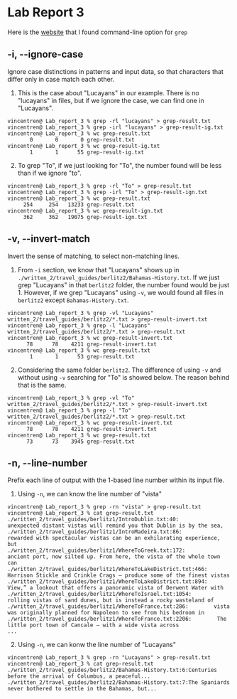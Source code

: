 # Lab Report 3
Here is the [website](https://man7.org/linux/man-pages/man1/grep.1.html) that I found command-line option for `grep`
## -i, --ignore-case
Ignore case distinctions in patterns and input data, so that characters that differ only in case match each other.
1. This is the case about "Lucayans" in our example. There is no "lucayans" in files, but if we ignore the case, we can find one in "Lucayans".
```
vincentren@ Lab_report_3 % grep -rl "lucayans" > grep-result.txt
vincentren@ Lab_report_3 % grep -irl "lucayans" > grep-result-ig.txt
vincentren@ Lab_report_3 % wc grep-result.txt 
       0       0       0 grep-result.txt
vincentren@ Lab_report_3 % wc grep-result-ig.txt 
       1       1      55 grep-result-ig.txt
```

2. To grep "To", if we just looking for "To", the number found will be less than if we ignore "to".
```
vincentren@ Lab_report_3 % grep -rl "To" > grep-result.txt
vincentren@ Lab_report_3 % grep -irl "To" > grep-result-ign.txt
vincentren@ Lab_report_3 % wc grep-result.txt 
     254     254   13233 grep-result.txt
vincentren@ Lab_report_3 % wc grep-result-ign.txt 
     362     362   19075 grep-result-ign.txt
```

## -v, --invert-match
Invert the sense of matching, to select non-matching lines.
1. From `-i` section, we know that "Lucayans" shows up in `./written_2/travel_guides/berlitz2/Bahamas-History.txt`. If we just grep "Lucayans" in that `berlitz2` folder, the number found would be just 1. However, if we grep "Lucayans" using `-v`, we would found all files in `berlitz2` except `Bahamas-History.txt`.
```
vincentren@ Lab_report_3 % grep -vl "Lucayans" written_2/travel_guides/berlitz2/*.txt > grep-result-invert.txt
vincentren@ Lab_report_3 % grep -l "Lucayans" written_2/travel_guides/berlitz2/*.txt > grep-result.txt        
vincentren@ Lab_report_3 % wc grep-result-invert.txt 
      78      78    4211 grep-result-invert.txt
vincentren@ Lab_report_3 % wc grep-result.txt 
       1       1      53 grep-result.txt
```

2. Considering the same folder `berlitz2`. The difference of using `-v` and without using `-v` searching for "To" is showed below. The reason behind that is the same.
```
vincentren@ Lab_report_3 % grep -vl "To" written_2/travel_guides/berlitz2/*.txt > grep-result-invert.txt
vincentren@ Lab_report_3 % grep -l "To" written_2/travel_guides/berlitz2/*.txt > grep-result.txt        
vincentren@ Lab_report_3 % wc grep-result-invert.txt 
      78      78    4211 grep-result-invert.txt
vincentren@ Lab_report_3 % wc grep-result.txt 
      73      73    3945 grep-result.txt
```

## -n, --line-number
Prefix each line of output with the 1-based line number within its input file.
1. Using `-n`, we can know the line number of "vista"
```
vincentren@ Lab_report_3 % grep -rn "vista" > grep-result.txt
vincentren@ Lab_report_3 % cat grep-result.txt 
./written_2/travel_guides/berlitz1/IntroDublin.txt:40:        unexpected distant vistas will remind you that Dublin is by the sea,
./written_2/travel_guides/berlitz1/IntroMadeira.txt:86:        rewarded with spectacular vistas can be an exhilarating experience, but
./written_2/travel_guides/berlitz1/WhereToGreek.txt:172:        ancient port, now silted up. From here, the vista of the whole town can
./written_2/travel_guides/berlitz1/WhereToLakeDistrict.txt:466:        Harrison Stickle and Crinkle Crags — produce some of the finest vistas
./written_2/travel_guides/berlitz1/WhereToLakeDistrict.txt:894:        View,” a lookout that offers a panoramic vista of Derwent Water with
./written_2/travel_guides/berlitz1/WhereToIsrael.txt:1054:        rolling vistas of sand dunes, but is instead a rocky wasteland of
./written_2/travel_guides/berlitz1/WhereToFrance.txt:286:        vista was originally planned for Napo­leon to see from his bedroom in
./written_2/travel_guides/berlitz1/WhereToFrance.txt:2206:        The little port town of Cancale — with a wide vista across
...
```

2. Using `-n`, we can konw the line number of "Lucayans"
```
vincentren@ Lab_report_3 % grep -rn "Lucayans" > grep-result.txt
vincentren@ Lab_report_3 % cat grep-result.txt 
./written_2/travel_guides/berlitz2/Bahamas-History.txt:6:Centuries before the arrival of Columbus, a peaceful...
./written_2/travel_guides/berlitz2/Bahamas-History.txt:7:The Spaniards never bothered to settle in the Bahamas, but...
```